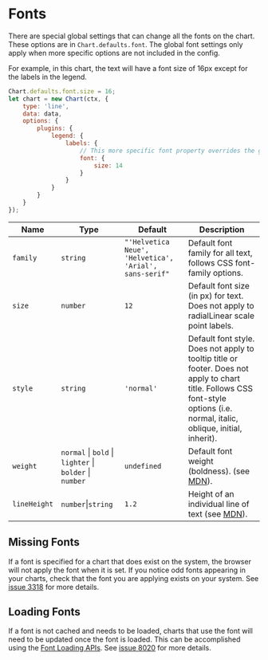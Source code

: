 # Fonts

There are special global settings that can change all the fonts on the chart. These options are in `Chart.defaults.font`. The global font settings only apply when more specific options are not included in the config.

For example, in this chart, the text will have a font size of 16px except for the labels in the legend.

```javascript
Chart.defaults.font.size = 16;
let chart = new Chart(ctx, {
    type: 'line',
    data: data,
    options: {
        plugins: {
            legend: {
                labels: {
                    // This more specific font property overrides the global property
                    font: {
                        size: 14
                    }
                }
            }
        }
    }
});
```

| Name | Type | Default | Description
| ---- | ---- | ------- | -----------
| `family` | `string` | `"'Helvetica Neue', 'Helvetica', 'Arial', sans-serif"` | Default font family for all text, follows CSS font-family options.
| `size` | `number` | `12` | Default font size (in px) for text. Does not apply to radialLinear scale point labels.
| `style` | `string` | `'normal'` | Default font style. Does not apply to tooltip title or footer. Does not apply to chart title. Follows CSS font-style options (i.e. normal, italic, oblique, initial, inherit).
| `weight` | `normal` \| `bold` \| `lighter` \| `bolder` \| `number` | `undefined` | Default font weight (boldness). (see [MDN](https://developer.mozilla.org/en-US/docs/Web/CSS/font-weight)).
| `lineHeight` | `number`\|`string` | `1.2` | Height of an individual line of text (see [MDN](https://developer.mozilla.org/en-US/docs/Web/CSS/line-height)).

## Missing Fonts

If a font is specified for a chart that does exist on the system, the browser will not apply the font when it is set. If you notice odd fonts appearing in your charts, check that the font you are applying exists on your system. See [issue 3318](https://github.com/chartjs/Chart.js/issues/3318) for more details.

## Loading Fonts

If a font is not cached and needs to be loaded, charts that use the font will need to be updated once the font is loaded. This can be accomplished using the [Font Loading APIs](https://developer.mozilla.org/en-US/docs/Web/API/CSS_Font_Loading_API). See [issue 8020](https://github.com/chartjs/Chart.js/issues/8020) for more details.
